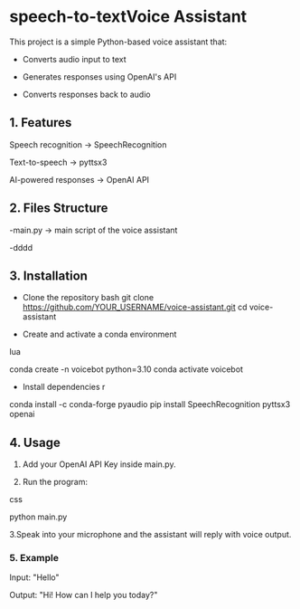 # speech-to-textVoice Assistant
This project is a simple Python-based voice assistant that:

- Converts audio input to text

- Generates responses using OpenAI's API

- Converts responses back to audio

## 1. Features
Speech recognition → SpeechRecognition

Text-to-speech → pyttsx3

AI-powered responses → OpenAI API 

## 2. Files Structure
-main.py → main script of the voice assistant

-dddd

## 3. Installation
- Clone the repository
bash
git clone https://github.com/YOUR_USERNAME/voice-assistant.git
cd voice-assistant

- Create and activate a conda environment

lua

conda create -n voicebot python=3.10
conda activate voicebot

- Install dependencies
r

conda install -c conda-forge pyaudio
pip install SpeechRecognition pyttsx3 openai

## 4. Usage
1. Add your OpenAI API Key inside main.py.

2. Run the program:

css

python main.py

3.Speak into your microphone and the assistant will reply with voice output.

### 5. Example
Input: "Hello"

Output: "Hi! How can I help you today?"


